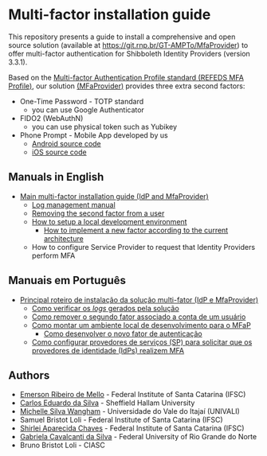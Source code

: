 # Multi-factor installation guide

This repository presents a guide to install a comprehensive and open source solution (available at https://git.rnp.br/GT-AMPTo/MfaProvider) to offer multi-factor authentication for Shibboleth Identity Providers (version 3.3.1).

Based on the [Multi-factor Authentication Profile standard (REFEDS MFA Profile)](https://refeds.org/profile/mfa), our solution [(MFaProvider)](https://git.rnp.br/GT-AMPTo/MfaProvider) provides three extra second factors:

- One-Time Password - TOTP standard 
  - you can use Google Authenticator
- FIDO2 (WebAuthN)
  - you can use physical token such as Yubikey
- Phone Prompt - Mobile App developed by us
  - [Android source code](https://git.rnp.br/GT-AMPTo/App2Ampto) 
  - [iOS source code](https://git.rnp.br/GT-AMPTo/amptoios)

## Manuals in English

- [Main multi-factor installation guide (IdP and MfaProvider)](doc/en/Readme.md)
  - [Log management manual](doc/en/Logs.md) 
  - [Removing the second factor from a user](doc/en/Factor-Removal-Implementation.md)
  - [How to setup a local development environment](doc/en/setup-local-dev.md)
    - [How to implement a new factor according to the current architecture](doc/en/New-Factor.md)
  - How to configure Service Provider to request that Identity Providers perform MFA

## Manuais em Português

- [Principal roteiro de instalação da solução multi-fator (IdP e MfaProvider)](doc/pt_BR/Readme.md)
  - [Como verificar os *logs* gerados pela solução](doc/pt_BR/Logs.md)
  - [Como remover o segundo fator associado a conta de um usuário](doc/pt_BR/Implementacao-remover-fator.md)
  - [Como montar um ambiente local de desenvolvimento para o MFaP](doc/pt_BR/Ambiente-DEV-local-MFaP.md)
    - [Como desenvolver o novo fator de autenticação](doc/pt_BR/Novo-fator.md)
  - [Como configurar provedores de serviços (SP) para solicitar que os provedores de identidade (IdPs) realizem MFA](doc/pt_BR/sp-mfa.md)

## Authors
- [Emerson Ribeiro de Mello](https://github.com/emersonmello) - Federal Institute of Santa Catarina (IFSC)
- [Carlos Eduardo da Silva](https://www.researchgate.net/profile/Carlos_Da_Silva6) - Sheffield Hallam University
- [Michelle Silva Wangham](https://www.researchgate.net/profile/Michelle_Wangham)  - Universidade do Vale do Itajaí (UNIVALI)
- Samuel Bristot Loli - Federal Institute of Santa Catarina (IFSC)
- [Shirlei Aparecida Chaves](https://github.com/shirlei) - Federal Institute of Santa Catarina (IFSC)
- [Gabriela Cavalcanti da Silva](https://github.com/gabicavalcante) - Federal University of Rio Grande do Norte
- Bruno Bristot Loli - CIASC
